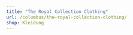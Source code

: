 ```yaml
---
title: "The Royal Collection Clothing"
url: /columbus/the-royal-collection-clothing/
shop: Kleidung
---
```

